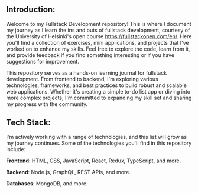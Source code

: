 






## Introduction:

Welcome to my Fullstack Development repository! This is where I document my journey as I learn the ins and outs of fullstack development, courtesy of the University of Helsinki's open course https://fullstackopen.com/en/. 
Here you'll find a collection of exercises, mini applications, and projects that I've worked on to enhance my skills. 
Feel free to explore the code, learn from it, and provide feedback if you find something interesting or if you have suggestions for improvement.



This repository serves as a hands-on learning journal for fullstack development. From frontend to backend, I'm exploring 
various technologies, frameworks, and best practices to build robust and scalable web applications. 
Whether it's creating a simple to-do list app or diving into more complex projects, I'm committed to 
expanding my skill set and sharing my progress with the community.







## Tech Stack:

I'm actively working with a range of technologies, and this list will grow as my journey continues. Some of the technologies you'll find in this repository include:

**Frontend**: HTML, CSS, JavaScript, React, Redux, TypeScript, and more.

**Backend**: Node.js, GraphQL, REST APIs, and more.

**Databases**: MongoDB, and more.
